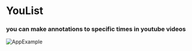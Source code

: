# YouList
### you can make annotations to specific times in youtube videos

![AppExample](https://user-images.githubusercontent.com/17049866/113509117-32e58600-952a-11eb-9ddb-7115ee8e2e2a.png)
